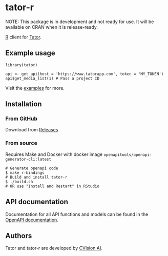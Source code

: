 # tator-r

NOTE: This package is in development and not ready for use. It will be available on CRAN when it is release-ready.

[R](https://www.r-project.org) client for [Tator](https://github.com/cvisionai/tator).

## Example usage
```
library(tator)

api <- get_api(host = 'https://www.tatorapp.com', token = 'MY_TOKEN')
api$get_media_list(1) # Pass a project ID
```

Visit the [examples](tests/examples) for more.

## Installation

### From GitHub
Download from [Releases](https://github.com/cvisionai/tator-r/releases)

### From source
Requires Make and Docker with docker image `openapitools/openapi-generator-cli:latest`

```
# Generate openapi code
$ make r-bindings
# Build and install tator-r
$ ./build.sh 
# OR use "Install and Restart" in RStudio
```

## API documentation

Documentation for all API functions and models can be found in the [OpenAPI documentation](https://www.tatorapp.com/docs/).

## Authors

Tator and tator-r are developed by [CVision AI](https://cvisionai.com).
